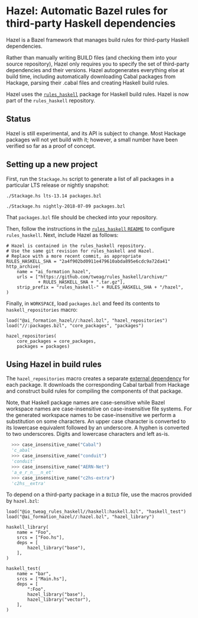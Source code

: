 # Hazel: Automatic Bazel rules for third-party Haskell dependencies

Hazel is a Bazel framework that manages build rules for third-party Haskell
dependencies.

Rather than manually writing BUILD files (and checking them into your source
repository), Hazel only requires you to specify the set of third-party
dependencies and their versions.  Hazel autogenerates everything else at build
time, including automatically downloading Cabal packages from Hackage,
parsing their .cabal files and creating Haskell build rules.

Hazel uses the [`rules_haskell`](../README.md) package for Haskell build rules.
Hazel is now part of the `rules_haskell` repository.

## Status
Hazel is still experimental, and its API is subject to change.  Most Hackage
packages will not yet build with it; however, a small number have been
verified so far as a proof of concept.

## Setting up a new project
First, run the `Stackage.hs` script to generate a list of all packages in a
particular LTS release or nightly snapshot:

```
./Stackage.hs lts-13.14 packages.bzl
```

```
./Stackage.hs nightly-2018-07-09 packages.bzl
```

That `packages.bzl` file should be checked into your repository.


Then, follow the instructions in the [`rules_haskell` `README`](../README.md)
to configure `rules_haskell`. Next, include Hazel as follows:

```
# Hazel is contained in the rules_haskell repository.
# Use the same git revision for rules_haskell and Hazel.
# Replace with a more recent commit, as appropriate
RULES_HASKELL_SHA = "2a4f902bd0911e479610abda895e6cdc9a72da41"
http_archive(
    name = "ai_formation_hazel",
    urls = ["https://github.com/tweag/rules_haskell/archive/"
            + RULES_HASKELL_SHA + ".tar.gz"],
    strip_prefix = "rules_haskell-" + RULES_HASKELL_SHA + "/hazel",
)
```

Finally, in `WORKSPACE`, load `packages.bzl` and feed its contents to `haskell_repositories` macro:

```
load("@ai_formation_hazel//:hazel.bzl", "hazel_repositories")
load("//:packages.bzl", "core_packages", "packages")

hazel_repositories(
    core_packages = core_packages,
    packages = packages)
```

## Using Hazel in build rules
The `hazel_repositories` macro creates a separate [external
dependency](https://docs.bazel.build/versions/master/external.html) for each
package.  It downloads the corresponding Cabal tarball from Hackage
and construct build rules for compiling the components of that package.

Note, that Haskell package names are case-sensitive while Bazel workspace names
are case-insensitive on case-insensitive file systems. For the generated
workspace names to be case-insensitive we perform a substitution on some
characters. An upper case character is converted to its lowercase equivalent
followed by an underscore. A hyphen is converted to two underscores. Digits and
lowercase characters and left as-is.


``` python
  >>> case_insensitive_name("Cabal")
  'c_abal'
  >>> case_insensitive_name("conduit")
  'conduit'
  >>> case_insensitive_name("AERN-Net")
  'a_e_r_n___n_et'
  >>> case_insensitive_name("c2hs-extra")
  'c2hs__extra'
```

To depend on a third-party package in a `BUILD` file, use the macros provided by `hazel.bzl`:

```
load("@io_tweag_rules_haskell//haskell:haskell.bzl", "haskell_test")
load("@ai_formation_hazel//:hazel.bzl", "hazel_library")

haskell_library(
    name = "Foo",
    srcs = ["Foo.hs"],
    deps = [
        hazel_library("base"),
    ],
)

haskell_test(
    name = "bar",
    srcs = ["Main.hs"],
    deps = [
        ":Foo",
        hazel_library("base"),
        hazel_library("vector"),
    ],
)
```
